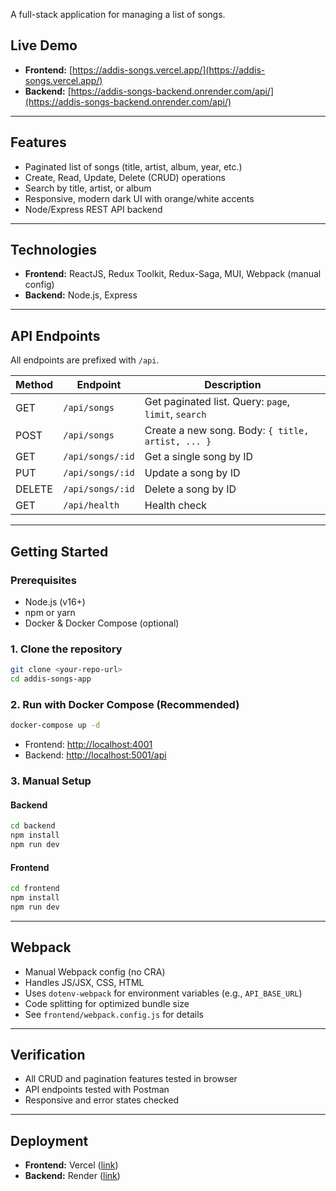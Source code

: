 A full-stack application for managing a list of songs.

## Live Demo
- **Frontend:** [https://addis-songs.vercel.app/](https://addis-songs.vercel.app/)
- **Backend:** [https://addis-songs-backend.onrender.com/api/](https://addis-songs-backend.onrender.com/api/)

---

## Features
- Paginated list of songs (title, artist, album, year, etc.)
- Create, Read, Update, Delete (CRUD) operations
- Search by title, artist, or album
- Responsive, modern dark UI with orange/white accents
- Node/Express REST API backend

---

## Technologies
- **Frontend:** ReactJS, Redux Toolkit, Redux-Saga, MUI, Webpack (manual config)
- **Backend:** Node.js, Express

---

## API Endpoints
All endpoints are prefixed with `/api`.

| Method | Endpoint         | Description                                    |
| ------ | ---------------- | ---------------------------------------------- |
| GET    | `/api/songs`     | Get paginated list. Query: `page`, `limit`, `search` |
| POST   | `/api/songs`     | Create a new song. Body: `{ title, artist, ... }` |
| GET    | `/api/songs/:id` | Get a single song by ID                        |
| PUT    | `/api/songs/:id` | Update a song by ID                            |
| DELETE | `/api/songs/:id` | Delete a song by ID                            |
| GET    | `/api/health`    | Health check                                   |

---

## Getting Started

### Prerequisites
- Node.js (v16+)
- npm or yarn
- Docker & Docker Compose (optional)

### 1. Clone the repository
```bash
git clone <your-repo-url>
cd addis-songs-app
```

### 2. Run with Docker Compose (Recommended)
```bash
docker-compose up -d
```
- Frontend: [http://localhost:4001](http://localhost:4001)
- Backend: [http://localhost:5001/api](http://localhost:5001/api)

### 3. Manual Setup
#### Backend
```bash
cd backend
npm install
npm run dev
```
#### Frontend
```bash
cd frontend
npm install
npm run dev
```

---

## Webpack
- Manual Webpack config (no CRA)
- Handles JS/JSX, CSS, HTML
- Uses `dotenv-webpack` for environment variables (e.g., `API_BASE_URL`)
- Code splitting for optimized bundle size
- See `frontend/webpack.config.js` for details

---

## Verification
- All CRUD and pagination features tested in browser
- API endpoints tested with Postman
- Responsive and error states checked

---

## Deployment
- **Frontend:** Vercel ([link](https://addis-songs.vercel.app/))
- **Backend:** Render ([link](https://addis-songs-backend.onrender.com/api/))
